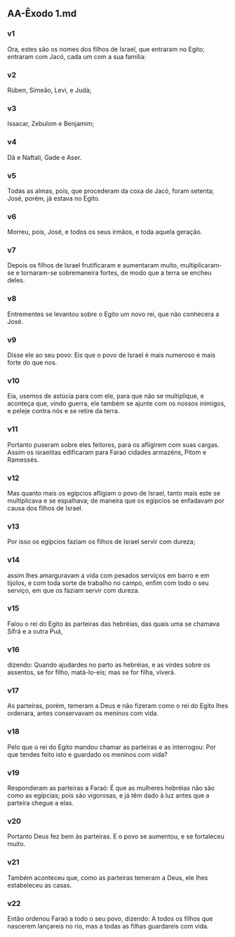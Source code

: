 ## AA-Êxodo 1.md
### v1
 Ora, estes são os nomes dos filhos de Israel, que entraram no Egito; entraram com Jacó, cada um com a sua família:
### v2
 Rúben, Simeão, Levi, e Judá;
### v3
 Issacar, Zebulom e Benjamim;
### v4
 Dã e Naftali, Gade e Aser.
### v5
 Todas as almas, pois, que procederam da coxa de Jacó, foram setenta; José, porém, já estava no Egito.
### v6
 Morreu, pois, José, e todos os seus irmãos, e toda aquela geração.
### v7
 Depois os filhos de Israel frutificaram e aumentaram muito, multiplicaram-se e tornaram-se sobremaneira fortes, de modo que a terra se encheu deles.
### v8
 Entrementes se levantou sobre o Egito um novo rei, que não conhecera a José.
### v9
 Disse ele ao seu povo: Eis que o povo de Israel é mais numeroso e mais forte do que nos.
### v10
 Eia, usemos de astúcia para com ele, para que não se multiplique, e aconteça que, vindo guerra, ele também se ajunte com os nossos inimigos, e peleje contra nós e se retire da terra.
### v11
 Portanto puseram sobre eles feitores, para os afligirem com suas cargas. Assim os israelitas edificaram para Faraó cidades armazéns, Pitom e Ramessés.
### v12
 Mas quanto mais os egípcios afligiam o povo de Israel, tanto mais este se multiplicava e se espalhava; de maneira que os egípcios se enfadavam por causa dos filhos de Israel.
### v13
 Por isso os egípcios faziam os filhos de Israel servir com dureza;
### v14
 assim lhes amarguravam a vida com pesados serviços em barro e em tijolos, e com toda sorte de trabalho no campo, enfim com todo o seu serviço, em que os faziam servir com dureza.
### v15
 Falou o rei do Egito às parteiras das hebréias, das quais uma se chamava Sifrá e a outra Puá,
### v16
 dizendo: Quando ajudardes no parto as hebréias, e as virdes sobre os assentos, se for filho, matá-lo-eis; mas se for filha, viverá.
### v17
 As parteiras, porém, temeram a Deus e não fizeram como o rei do Egito lhes ordenara, antes conservavam os meninos com vida.
### v18
 Pelo que o rei do Egito mandou chamar as parteiras e as interrogou: Por que tendes feito isto e guardado os meninos com vida?
### v19
 Responderam as parteiras a Faraó: É que as mulheres hebréias não são como as egípcias; pois são vigorosas, e já têm dado à luz antes que a parteira chegue a elas.
### v20
 Portanto Deus fez bem às parteiras. E o povo se aumentou, e se fortaleceu muito.
### v21
 Também aconteceu que, como as parteiras temeram a Deus, ele lhes estabeleceu as casas.
### v22
 Então ordenou Faraó a todo o seu povo, dizendo: A todos os filhos que nascerem lançareis no rio, mas a todas as filhas guardareis com vida.
